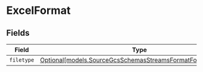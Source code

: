 # ExcelFormat


## Fields

| Field                                                                                                                      | Type                                                                                                                       | Required                                                                                                                   | Description                                                                                                                |
| -------------------------------------------------------------------------------------------------------------------------- | -------------------------------------------------------------------------------------------------------------------------- | -------------------------------------------------------------------------------------------------------------------------- | -------------------------------------------------------------------------------------------------------------------------- |
| `filetype`                                                                                                                 | [Optional[models.SourceGcsSchemasStreamsFormatFormat6Filetype]](../models/sourcegcsschemasstreamsformatformat6filetype.md) | :heavy_minus_sign:                                                                                                         | N/A                                                                                                                        |
